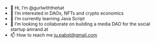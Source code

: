 - 👋 Hi, I’m @gurlwiththehat
- 👀 I’m interested in DAOs, NFTs and crypto economics 
- 🌱 I’m currently learning Java Script 
- 💞️ I’m looking to collaborate on building a media DAO for the social startup amrand.at 
- 📫 How to reach me ju.pabst@gmail.com

<!---
gurlwiththehat/gurlwiththehat is a ✨ special ✨ repository because its `README.md` (this file) appears on your GitHub profile.
You can click the Preview link to take a look at your changes.
--->
